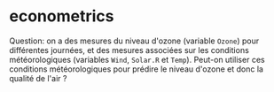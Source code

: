 # econometrics
Question: on a des mesures du niveau d'ozone (variable `Ozone`) pour différentes journées, et des mesures associées sur les conditions météorologiques (variables `Wind`, `Solar.R` et `Temp`).  Peut-on utiliser ces conditions météorologiques pour prédire le niveau d'ozone et donc la qualité de l'air ?
